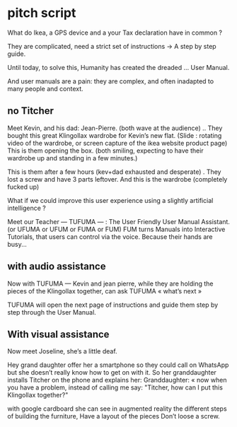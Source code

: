 
# pitch script
What do Ikea, a GPS device and a your Tax declaration have in common ?

They are complicated, need a strict set of instructions 
->  A step by step guide.

Until today, to solve this, Humanity has created the dreaded ... User Manual.

And user manuals are a pain: they are complex, and often inadapted to many people and context.

## no Titcher
Meet Kevin, and his dad: Jean-Pierre. 	(both wave at the audience) ..
They bought this great Klingollax wardrobe for Kevin’s new flat. 
									(Slide : rotating video of the wardrobe, or screen capture of the ikea website product page) 
This is them opening the box. 			(both smiling, expecting to have their wardrobe up and standing in a few minutes.) 

This is them after a few hours 			(kev+dad exhausted and desperate) . 
They lost a screw and have 3 parts leftover.
And this is the wardrobe (completely fucked up) 

What if we could improve this user experience using a slightly artificial intelligence ?

Meet our Teacher — TUFUMA — : The User Friendly User Manual Assistant. (or UFUMA or UFUM or FUMA or FUM) FUM turns Manuals into Interactive Tutorials, that users can control via the voice. Because their hands are busy...

## with audio assistance
Now with TUFUMA — Kevin and jean pierre, while they are holding the pieces of the Klingollax together, can  ask TUFUMA « what’s next » 

TUFUMA will open the next page of instructions and guide them step by step through the User Manual.

## With visual assistance
Now meet Joseline, she’s a little deaf.

Hey grand daughter offer her a smartphone so they could call on WhatsApp but she doesn’t really know how to get on with it. So her granddaughter installs Titcher on the phone and explains her: 
Granddaughter: « now when you have a problem, instead of calling me say: "Titcher, how can I put this Klingollax together?"

with google cardboard she can see in augmented reality the different steps of building the furniture,
Have a layout of the pieces
Don’t loose a screw.

